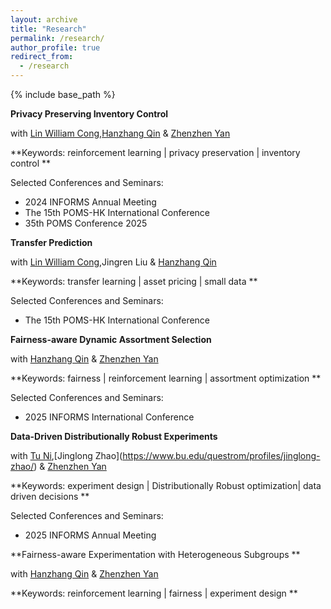 ```yaml
---
layout: archive
title: "Research"
permalink: /research/
author_profile: true
redirect_from:
  - /research
---
```


{% include base_path %}


**Privacy Preserving Inventory Control**  

with [Lin William Cong](https://www.linwilliamcong.com),[Hanzhang Qin](https://hanzhangqin.com) & [Zhenzhen Yan](https://sites.google.com/view/zhenzhenyan/home)

**Keywords: reinforcement learning | privacy preservation | inventory control **  

Selected Conferences and Seminars:  
- 2024 INFORMS Annual Meeting 
- The 15th POMS-HK International Conference
- 35th POMS Conference 2025

**Transfer Prediction**

with [Lin William Cong](https://www.linwilliamcong.com),Jingren Liu & [Hanzhang Qin](https://hanzhangqin.com) 

**Keywords: transfer learning | asset pricing | small data **  

Selected Conferences and Seminars:  
- The 15th POMS-HK International Conference

**Fairness-aware Dynamic Assortment Selection**

with [Hanzhang Qin](https://hanzhangqin.com) & [Zhenzhen Yan](https://sites.google.com/view/zhenzhenyan/home)

**Keywords: fairness | reinforcement learning | assortment optimization **  

Selected Conferences and Seminars: 
-  2025 INFORMS International Conference

**Data-Driven Distributionally Robust Experiments**

with [Tu Ni]([https://www.linwilliamcong.com](https://nitu.mystrikingly.com)),[Jinglong Zhao](https://www.bu.edu/questrom/profiles/jinglong-zhao/) & [Zhenzhen Yan](https://sites.google.com/view/zhenzhenyan/home) 

**Keywords: experiment design | Distributionally Robust optimization| data driven decisions **  

Selected Conferences and Seminars: 
- 2025 INFORMS Annual Meeting



**Fairness-aware Experimentation with Heterogeneous Subgroups **  

with [Hanzhang Qin](https://hanzhangqin.com) & [Zhenzhen Yan](https://sites.google.com/view/zhenzhenyan/home)

**Keywords: reinforcement learning | fairness | experiment design **  


